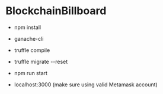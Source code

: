 # BlockchainBillboard

- npm install
- ganache-cli
- truffle compile
- truffle migrate --reset
- npm run start

- localhost:3000 (make sure using valid Metamask account)
